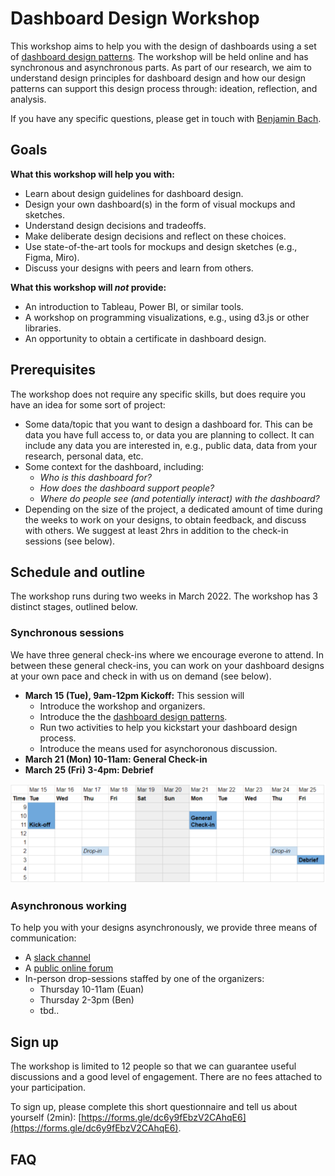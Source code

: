 # Dashboard Design Workshop
This workshop aims to help you with the design of dashboards using a set of [dashboard design patterns](patterns.html). The workshop will be held online and has synchronous and asynchronous parts. As part of our research, we aim to understand design principles for dashboard design and how our design patterns can support this design process through: ideation, reflection, and analysis.  

If you have any specific questions, please get in touch with [Benjamin Bach](mailto:bbach@inf.ed.ac.uk). 

## Goals 

**What this workshop will help you with:**
* Learn about design guidelines for dashboard design.
* Design your own dashboard(s) in the form of visual mockups and sketches.
* Understand design decisions and tradeoffs.
* Make deliberate design decisions and reflect on these choices.
* Use state-of-the-art tools for mockups and design sketches (e.g., Figma, Miro).
* Discuss your designs with peers and learn from others. 

**What this workshop will *not* provide:**
* An introduction to Tableau, Power BI, or similar tools.
* A workshop on programming visualizations, e.g., using d3.js or other libraries. 
* An opportunity to obtain a certificate in dashboard design.

## Prerequisites

The workshop does not require any specific skills, but does require you have an idea for some sort of project: 
* Some data/topic that you want to design a dashboard for. This can be data you have full access to, or data you are planning to collect. It can include any data you are interested in, e.g., public data, data from your research, personal data, etc.
* Some context for the dashboard, including: 
  * *Who is this dashboard for?*
  * *How does the dashboard support people?* 
  * *Where do people see (and potentially interact) with the dashboard?*
* Depending on the size of the project, a dedicated amount of time during the weeks to work on your designs, to obtain feedback, and discuss with others. We suggest at least 2hrs in addition to the check-in sessions (see below).

## Schedule and outline

The workshop runs during two weeks in March 2022. The workshop has 3 distinct stages, outlined below.

### Synchronous sessions

We have three general check-ins where we encourage everone to attend. In between these general check-ins, you can work on your dashboard designs at your own pace and check in with us on demand (see below).

* **March 15 (Tue), 9am-12pm Kickoff:**  This session will
  * Introduce the workshop and organizers.
  * Introduce the the [dashboard design patterns](patterns.html).
  * Run two activities to help you kickstart your dashboard design process.
  * Introduce the means used for asynchoronous discussion. 
* **March 21 (Mon) 10-11am: General Check-in**
* **March 25 (Fri) 3-4pm: Debrief**

![](_layouts/schedule.png)

### Asynchronous working

To help you with your designs asynchronously, we provide three means of communication: 
* A [slack channel](https://join.slack.com/t/slack-4wm6695/shared_invite/zt-14x7ju7f5-IkAXD47iBTVZUBNCS4CI~g) 
* A [public online forum](https://github.com/dashboarddesignpatterns/dashboarddesignpatterns.github.io/discussions)
* In-person drop-sessions staffed by one of the organizers:
  * Thursday 10-11am (Euan)
  * Thursday 2-3pm (Ben)
  * tbd..

## Sign up

The workshop is limited to 12 people so that we can guarantee useful discussions and a good level of engagement. There are no fees attached to your participation.

To sign up, please complete this short questionnaire and tell us about yourself (2min): [https://forms.gle/dc6y9fEbzV2CAhqE6](https://forms.gle/dc6y9fEbzV2CAhqE6).


## FAQ

_<coming as questions arrive>_
